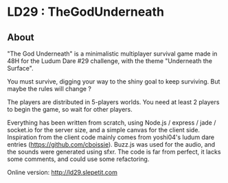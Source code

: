 LD29 : TheGodUnderneath
================

About
------

"The God Underneath" is a minimalistic multiplayer survival game made in 48H for the Ludum Dare #29 challenge, with the theme "Underneath the Surface".

You must survive, digging your way to the shiny goal to keep surviving. But maybe the rules will change ?

The players are distributed in 5-players worlds. You need at least 2 players to begin the game, so wait for other players.

Everything has been written from scratch, using Node.js / express / jade / socket.io for the server size, and a simple canvas for the client side. Inspiration from the client code mainly comes from yoshi04's ludum dare entries (https://github.com/cboissie). Buzz.js was used for the audio, and the sounds were generated using sfxr. The code is far from perfect, it lacks some comments, and could use some refactoring.

Online version: http://ld29.slepetit.com